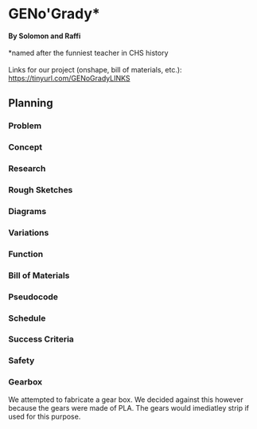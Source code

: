# GENo'Grady*
<b>By Solomon and Raffi </b><br><br>
*named after the funniest teacher in CHS history<br><br>
Links for our project (onshape, bill of materials, etc.): https://tinyurl.com/GENoGradyLINKS<br>

## Planning

### Problem

### Concept

### Research

### Rough Sketches

### Diagrams

### Variations

### Function

### Bill of Materials

### Pseudocode

### Schedule

### Success Criteria

### Safety

### Gearbox
We attempted to fabricate a gear box. We decided against this however because the
gears were made of PLA. The gears would imediatley strip if used for this purpose.
